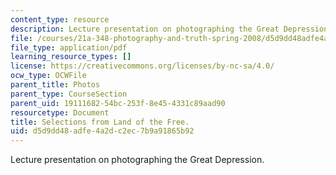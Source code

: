 ```yaml
---
content_type: resource
description: Lecture presentation on photographing the Great Depression.
file: /courses/21a-348-photography-and-truth-spring-2008/d5d9dd48adfe4a2dc2ec7b9a91865b92_MIT21A_348S08_landfree.pdf
file_type: application/pdf
learning_resource_types: []
license: https://creativecommons.org/licenses/by-nc-sa/4.0/
ocw_type: OCWFile
parent_title: Photos
parent_type: CourseSection
parent_uid: 19111682-54bc-253f-8e45-4331c89aad90
resourcetype: Document
title: Selections from Land of the Free.
uid: d5d9dd48-adfe-4a2d-c2ec-7b9a91865b92
---
```

Lecture presentation on photographing the Great Depression.
